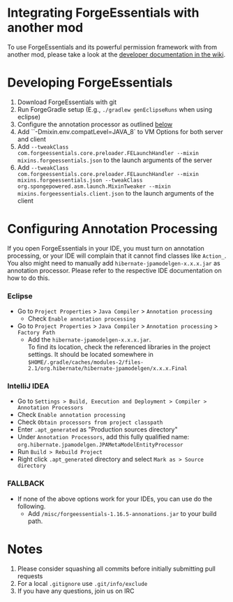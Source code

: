 # Integrating ForgeEssentials with another mod
To use ForgeEssentials and its powerful permission framework with from another mod, please take a look at the [developer documentation in the wiki](https://github.com/ForgeEssentials/ForgeEssentials/wiki/Developer-documentation).

# Developing ForgeEssentials
1. Download ForgeEssentials with git
2. Run ForgeGradle setup
  (E.g., `./gradlew genEclipseRuns` when using eclipse)
3. Configure the annotation processor as outlined [below](#Configuring-Annotation-Processing)
4. Add ``-Dmixin.env.compatLevel=JAVA_8` to VM Options for both server and client
5. Add `--tweakClass com.forgeessentials.core.preloader.FELaunchHandler --mixin mixins.forgeessentials.json` to the launch arguments of the server
6. Add `--tweakClass com.forgeessentials.core.preloader.FELaunchHandler --mixin mixins.forgeessentials.json --tweakClass org.spongepowered.asm.launch.MixinTweaker --mixin mixins.forgeessentials.client.json` to the launch arguments of the client

# Configuring Annotation Processing
If you open ForgeEssentials in your IDE, you must turn on annotation processing, or your IDE will complain that it cannot find classes like `Action_`. You also might need to manually add `hibernate-jpamodelgen-x.x.x.jar` as annotation processor. Please refer to the respective IDE documentation on how to do this.

### Eclipse
- Go to `Project Properties` > `Java Compiler` > `Annotation processing`
  - Check `Enable annotation processing`
- Go to `Project Properties` > `Java Compiler` > `Annotation processing` > `Factory Path`
  - Add the `hibernate-jpamodelgen-x.x.x.jar`.  
    To find its location, check the referenced libraries in the project settings. It should be located somewhere in  
    `$HOME/.gradle/caches/modules-2/files-2.1/org.hibernate/hibernate-jpamodelgen/x.x.x.Final`

### IntelliJ IDEA
- Go to `Settings > Build, Execution and Deployment > Compiler > Annotation Processors`
 - Check `Enable annotation processing`
 - Check `Obtain processors from project classpath`
 - Enter `.apt_generated` as "Production sources directory"
 - Under `Annotation Processors`, add this fully qualified name: `org.hibernate.jpamodelgen.JPAMetaModelEntityProcessor`
 - Run `Build > Rebuild Project`
 - Right click `.apt_generated` directory and select `Mark as > Source directory`

### FALLBACK
 - If none of the above options work for your IDEs, you can use do the following.
   - Add `/misc/forgeessentials-1.16.5-annonations.jar` to your build path.

# Notes
1. Please consider squashing all commits before initially submitting pull requests
2. For a local `.gitignore` use `.git/info/exclude`
3. If you have any questions, join us on IRC
